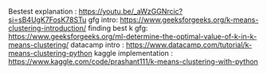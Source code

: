 Bestest explanation : https://youtu.be/_aWzGGNrcic?si=sB4UgK7FosK78STu
gfg intro: https://www.geeksforgeeks.org/k-means-clustering-introduction/
finding best k gfg: https://www.geeksforgeeks.org/ml-determine-the-optimal-value-of-k-in-k-means-clustering/
datacamp intro : https://www.datacamp.com/tutorial/k-means-clustering-python
kaggle implementation : https://www.kaggle.com/code/prashant111/k-means-clustering-with-python
